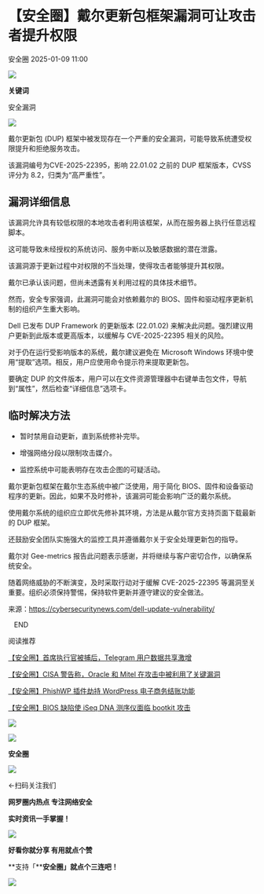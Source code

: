 #  【安全圈】戴尔更新包框架漏洞可让攻击者提升权限   
 安全圈   2025-01-09 11:00  
  
![](https://mmbiz.qpic.cn/sz_mmbiz_png/aBHpjnrGylgOvEXHviaXu1fO2nLov9bZ055v7s8F6w1DD1I0bx2h3zaOx0Mibd5CngBwwj2nTeEbupw7xpBsx27Q/640?wx_fmt=other&from=appmsg&tp=webp&wxfrom=5&wx_lazy=1&wx_co=1 "")  
  
  
**关键词**  
  
  
  
安全漏洞  
  
  
![](https://mmbiz.qpic.cn/sz_mmbiz_jpg/aBHpjnrGylia8PmccbLyj90MFENK4UQcJLyiaNby9qXqEftZCBEQFnfibZGSJLict6AgPOKYj2dCIfO7GYWXal3ETg/640?wx_fmt=jpeg&from=appmsg "")  
  
戴尔更新包 (DUP) 框架中被发现存在一个严重的安全漏洞，可能导致系统遭受权限提升和拒绝服务攻击。  
  
该漏洞编号为CVE-2025-22395，影响 22.01.02 之前的 DUP 框架版本，CVSS 评分为 8.2，归类为“高严重性”。  
## 漏洞详细信息  
  
该漏洞允许具有较低权限的本地攻击者利用该框架，从而在服务器上执行任意远程脚本。  
  
这可能导致未经授权的系统访问、服务中断以及敏感数据的潜在泄露。  
  
该漏洞源于更新过程中对权限的不当处理，使得攻击者能够提升其权限。  
  
戴尔已承认该问题，但尚未透露有关利用过程的具体技术细节。  
  
然而，安全专家强调，此漏洞可能会对依赖戴尔的 BIOS、固件和驱动程序更新机制的组织产生重大影响。  
  
Dell 已发布 DUP Framework 的更新版本 (22.01.02) 来解决此问题。强烈建议用户更新到此版本或更高版本，以缓解与 CVE-2025-22395 相关的风险。  
  
对于仍在运行受影响版本的系统，戴尔建议避免在 Microsoft Windows 环境中使用“提取”选项。相反，用户应使用命令提示符来提取更新包。  
  
要确定 DUP 的文件版本，用户可以在文件资源管理器中右键单击包文件，导航到“属性”，然后检查“详细信息”选项卡。  
## 临时解决方法  
- 暂时禁用自动更新，直到系统修补完毕。  
  
- 增强网络分段以限制攻击媒介。  
  
- 监控系统中可能表明存在攻击企图的可疑活动。  
  
戴尔更新包框架在戴尔生态系统中被广泛使用，用于简化 BIOS、固件和设备驱动程序的更新。因此，如果不及时修补，该漏洞可能会影响广泛的戴尔系统。  
  
使用戴尔系统的组织应立即优先修补其环境，方法是从戴尔官方支持页面下载最新的 DUP 框架。  
  
还鼓励安全团队实施强大的监控工具并遵循戴尔关于安全处理更新包的指导。  
  
戴尔对 Gee-metrics 报告此问题表示感谢，并将继续与客户密切合作，以确保系统安全。  
  
随着网络威胁的不断演变，及时采取行动对于缓解 CVE-2025-22395 等漏洞至关重要。组织必须保持警惕，保持软件更新并遵守建议的安全做法。  
  
来源：https://cybersecuritynews.com/dell-update-vulnerability/  
  
  
   END    
  
  
阅读推荐  
  
  
[【安全圈】首席执行官被捕后，Telegram 用户数据共享激增](https://mp.weixin.qq.com/s?__biz=MzIzMzE4NDU1OQ==&mid=2652067220&idx=1&sn=32e5ae1627ca403870bb45f7884bb2c0&scene=21#wechat_redirect)  
  
  
  
[【安全圈】CISA 警告称，Oracle 和 Mitel 在攻击中被利用了关键漏洞](https://mp.weixin.qq.com/s?__biz=MzIzMzE4NDU1OQ==&mid=2652067220&idx=2&sn=a053c599ab3224a55ad5beec4dc12341&scene=21#wechat_redirect)  
  
  
  
[【安全圈】PhishWP 插件劫持 WordPress 电子商务结账功能](https://mp.weixin.qq.com/s?__biz=MzIzMzE4NDU1OQ==&mid=2652067220&idx=3&sn=b3641123d0bc84854504b30b4a1e8f93&scene=21#wechat_redirect)  
  
  
  
[【安全圈】BIOS 缺陷使 iSeq DNA 测序仪面临 bootkit 攻击](https://mp.weixin.qq.com/s?__biz=MzIzMzE4NDU1OQ==&mid=2652067220&idx=4&sn=02eb8fe14f312d38658f3ad26fcd4cb9&scene=21#wechat_redirect)  
  
  
  
![](https://mmbiz.qpic.cn/mmbiz_gif/aBHpjnrGylgeVsVlL5y1RPJfUdozNyCEft6M27yliapIdNjlcdMaZ4UR4XxnQprGlCg8NH2Hz5Oib5aPIOiaqUicDQ/640?wx_fmt=gif "")  
  
  
  
![](https://mmbiz.qpic.cn/mmbiz_png/aBHpjnrGylgeVsVlL5y1RPJfUdozNyCEDQIyPYpjfp0XDaaKjeaU6YdFae1iagIvFmFb4djeiahnUy2jBnxkMbaw/640?wx_fmt=png "")  
  
**安全圈**  
  
![](https://mmbiz.qpic.cn/mmbiz_gif/aBHpjnrGylgeVsVlL5y1RPJfUdozNyCEft6M27yliapIdNjlcdMaZ4UR4XxnQprGlCg8NH2Hz5Oib5aPIOiaqUicDQ/640?wx_fmt=gif "")  
  
  
←扫码关注我们  
  
**网罗圈内热点 专注网络安全**  
  
**实时资讯一手掌握！**  
  
  
![](https://mmbiz.qpic.cn/mmbiz_gif/aBHpjnrGylgeVsVlL5y1RPJfUdozNyCE3vpzhuku5s1qibibQjHnY68iciaIGB4zYw1Zbl05GQ3H4hadeLdBpQ9wEA/640?wx_fmt=gif "")  
  
**好看你就分享 有用就点个赞**  
  
**支持「****安全圈」就点个三连吧！**  
  
![](https://mmbiz.qpic.cn/mmbiz_gif/aBHpjnrGylgeVsVlL5y1RPJfUdozNyCE3vpzhuku5s1qibibQjHnY68iciaIGB4zYw1Zbl05GQ3H4hadeLdBpQ9wEA/640?wx_fmt=gif "")  
  
  
